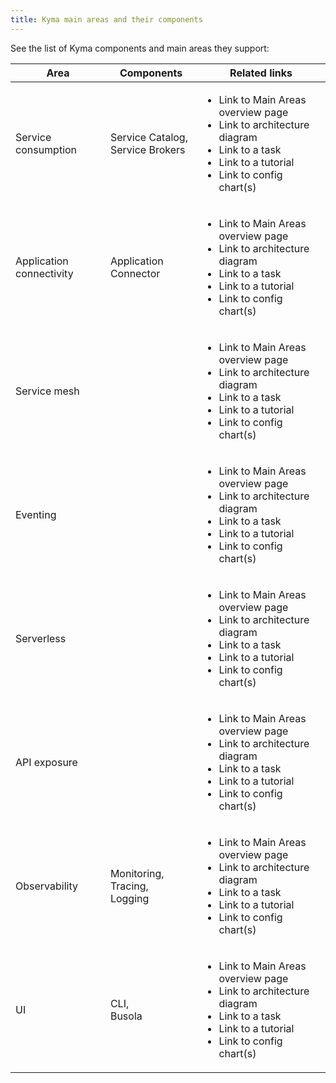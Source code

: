 ```yaml
---
title: Kyma main areas and their components
---
```


See the list of Kyma components and main areas they support:

| **Area**                     | **Components**                             | **Related links**                                             |
| ------------------------ | -------------------------------------- | --------------------------------------------------------- |
| Service consumption      | Service Catalog, <br> Service Brokers  | <ul><li>Link to Main Areas overview page</li><li>Link to architecture diagram</li><li>Link to a task</li><li>Link to a tutorial</li><li>Link to config chart(s)</li></ul> |
| Application connectivity | Application Connector                  | <ul><li>Link to Main Areas overview page</li><li>Link to architecture diagram</li><li>Link to a task</li><li>Link to a tutorial</li><li>Link to config chart(s)</li></ul> |
| Service mesh             |                                        | <ul><li>Link to Main Areas overview page</li><li>Link to architecture diagram</li><li>Link to a task</li><li>Link to a tutorial</li><li>Link to config chart(s)</li></ul> |
| Eventing                 |                                        | <ul><li>Link to Main Areas overview page</li><li>Link to architecture diagram</li><li>Link to a task</li><li>Link to a tutorial</li><li>Link to config chart(s)</li></ul> |
| Serverless               |                                        | <ul><li>Link to Main Areas overview page</li><li>Link to architecture diagram</li><li>Link to a task</li><li>Link to a tutorial</li><li>Link to config chart(s)</li></ul> |
| API exposure             |                                        | <ul><li>Link to Main Areas overview page</li><li>Link to architecture diagram</li><li>Link to a task</li><li>Link to a tutorial</li><li>Link to config chart(s)</li></ul>|
| Observability            | Monitoring, <br> Tracing, <br> Logging | <ul><li>Link to Main Areas overview page</li><li>Link to architecture diagram</li><li>Link to a task</li><li>Link to a tutorial</li><li>Link to config chart(s)</li></ul> |
| UI                       | CLI, <br> Busola                       | <ul><li>Link to Main Areas overview page</li><li>Link to architecture diagram</li><li>Link to a task</li><li>Link to a tutorial</li><li>Link to config chart(s)</li></ul> |
